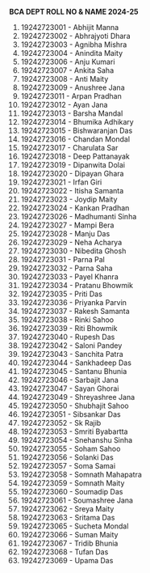 **BCA DEPT ROLL NO & NAME 2024-25**

1. 19242723001 \- Abhijit Manna  
2. 19242723002 \- Abhrajyoti Dhara  
3. 19242723003 \- Agnibha Mishra  
4. 19242723004 \- Anindita Maity  
5. 19242723006 \- Anju Kumari  
6. 19242723007 \- Ankita Saha  
7. 19242723008 \- Anti Maity  
8. 19242723009 \- Anushree Jana  
9. 19242723011 \- Arpan Pradhan  
10. 19242723012 \- Ayan Jana  
11. 19242723013 \- Barsha Mandal  
12. 19242723014 \- Bhumika Adhikary  
13. 19242723015 \- Bishwaranjan Das  
14. 19242723016 \- Chandan Mondal  
15. 19242723017 \- Charulata Sar  
16. 19242723018 \- Deep Pattanayak  
17. 19242723019 \- Dipanwita Dolai  
18. 19242723020 \- Dipayan Ghara  
19. 19242723021 \- Irfan Giri  
20. 19242723022 \- Itisha Samanta  
21. 19242723023 \- Joydip Maity  
22. 19242723024 \- Kankan Pradhan  
23. 19242723026 \- Madhumanti Sinha  
24. 19242723027 \- Mampi Bera  
25. 19242723028 \- Manju Das  
26. 19242723029 \- Neha Acharya  
27. 19242723030 \- Nibedita Ghosh  
28. 19242723031 \- Parna Pal  
29. 19242723032 \- Parna Saha  
30. 19242723033 \- Payel Khanra  
31. 19242723034 \- Pratanu Bhowmik  
32. 19242723035 \- Priti Das  
33. 19242723036 \- Priyanka Parvin  
34. 19242723037 \- Rakesh Samanta  
35. 19242723038 \- Rinki Sahoo  
36. 19242723039 \- Riti Bhowmik  
37. 19242723040 \- Rupesh Das  
38. 19242723042 \- Saloni Pandey  
39. 19242723043 \- Sanchita Patra  
40. 19242723044 \- Sankhadeep Das  
41. 19242723045 \- Santanu Bhunia  
42. 19242723046 \- Sarbajit Jana  
43. 19242723047 \- Sayan Ghorai  
44. 19242723049 \- Shreyashree Jana  
45. 19242723050 \- Shubhajit Sahoo  
46. 19242723051 \- Sibsankar Das  
47. 19242723052 \- Sk Rajib  
48. 19242723053 \- Smriti Byabartta  
49. 19242723054 \- Snehanshu Sinha  
50. 19242723055 \- Soham Sahoo  
51. 19242723056 \- Solanki Das  
52. 19242723057 \- Soma Samai  
53. 19242723058 \- Somnath Mahapatra  
54. 19242723059 \- Somnath Maity  
55. 19242723060 \- Soumadip Das  
56. 19242723061 \- Soumashree Jana  
57. 19242723062 \- Sreya Maity  
58. 19242723063 \- Sritama Das  
59. 19242723065 \- Sucheta Mondal  
60. 19242723066 \- Suman Maity  
61. 19242723067 \- Tridib Bhunia  
62. 19242723068 \- Tufan Das  
63. 19242723069 \- Upama Das
